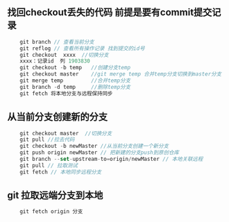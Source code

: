 <!--
 * @Author: your name
 * @Date: 2021-07-12 19:40:11
 * @LastEditTime: 2021-12-30 16:40:43
 * @LastEditors: Please set LastEditors
 * @Description: In User Settings Edit
 * @FilePath: /lcz_document/docs/study/git.md
-->
## 找回checkout丢失的代码 前提是要有commit提交记录
```js
    git branch // 查看当前分支
    git reflog // 查看所有操作记录 找到提交的id号
    git checkout  xxxx  //切换分支
    xxxx：记录id  列 1903830
    git checkout -b temp   //创建分支temp
    git checkout master    //git merge temp 合并temp分支切换到master分支
    git merge temp         //合并temp分支
    git branch -d temp     //删除temp分支
    git fetch 将本地分支与远程保持同步
```

## 从当前分支创建新的分支
```js
    git checkout master  //切换分支
    git pull //拉去代码
    git checkout -b newMaster //从当前分支创建一个新分支
    git push origin newMaster // 把新建的分支push到原创仓库
    git branch --set-upstream-to=origin/newMaster // 本地关联远程
    git pull // 拉取测试
    git fetch // 本地同步远程分支
```

## git 拉取远端分支到本地
```js
    git fetch origin 分支
```